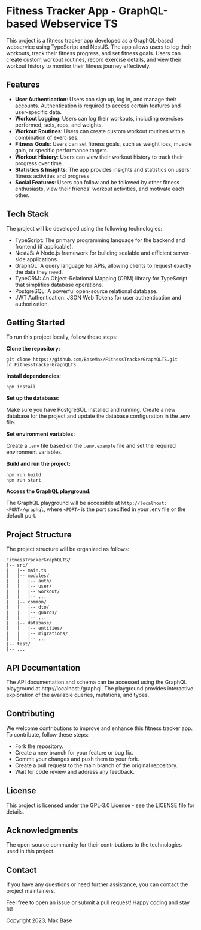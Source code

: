 # Fitness Tracker App - GraphQL-based Webservice TS

This project is a fitness tracker app developed as a GraphQL-based webservice using TypeScript and NestJS. The app allows users to log their workouts, track their fitness progress, and set fitness goals. Users can create custom workout routines, record exercise details, and view their workout history to monitor their fitness journey effectively.

## Features

- **User Authentication**: Users can sign up, log in, and manage their accounts. Authentication is required to access certain features and user-specific data.
- **Workout Logging**: Users can log their workouts, including exercises performed, sets, reps, and weights.
- **Workout Routines**: Users can create custom workout routines with a combination of exercises.
- **Fitness Goals**: Users can set fitness goals, such as weight loss, muscle gain, or specific performance targets.
- **Workout History**: Users can view their workout history to track their progress over time.
- **Statistics & Insights**: The app provides insights and statistics on users' fitness activities and progress.
- **Social Features**: Users can follow and be followed by other fitness enthusiasts, view their friends' workout activities, and motivate each other.

## Tech Stack

The project will be developed using the following technologies:

- TypeScript: The primary programming language for the backend and frontend (if applicable).
- NestJS: A Node.js framework for building scalable and efficient server-side applications.
- GraphQL: A query language for APIs, allowing clients to request exactly the data they need.
- TypeORM: An Object-Relational Mapping (ORM) library for TypeScript that simplifies database operations.
- PostgreSQL: A powerful open-source relational database.
- JWT Authentication: JSON Web Tokens for user authentication and authorization.

## Getting Started

To run this project locally, follow these steps:

**Clone the repository:**

```
git clone https://github.com/BaseMax/FitnessTrackerGraphQLTS.git
cd FitnessTrackerGraphQLTS
```

**Install dependencies:**

```
npm install
```

**Set up the database:**

Make sure you have PostgreSQL installed and running. Create a new database for the project and update the database configuration in the .env file.

**Set environment variables:**

Create a `.env` file based on the `.env.example` file and set the required environment variables.

**Build and run the project:**

```
npm run build
npm run start
```

**Access the GraphQL playground:**

The GraphQL playground will be accessible at `http://localhost:<PORT>/graphql`, where `<PORT>` is the port specified in your .env file or the default port.

## Project Structure

The project structure will be organized as follows:

```
FitnessTrackerGraphQLTS/
|-- src/
|   |-- main.ts
|   |-- modules/
|   |   |-- auth/
|   |   |-- user/
|   |   |-- workout/
|   |   |-- ...
|   |-- common/
|   |   |-- dto/
|   |   |-- guards/
|   |   |-- ...
|   |-- database/
|   |   |-- entities/
|   |   |-- migrations/
|   |   |-- ...
|-- test/
|-- ...
```

## API Documentation

The API documentation and schema can be accessed using the GraphQL playground at http://localhost:<PORT>/graphql. The playground provides interactive exploration of the available queries, mutations, and types.

## Contributing

We welcome contributions to improve and enhance this fitness tracker app. To contribute, follow these steps:

- Fork the repository.
- Create a new branch for your feature or bug fix.
- Commit your changes and push them to your fork.
- Create a pull request to the main branch of the original repository.
- Wait for code review and address any feedback.

## License

This project is licensed under the GPL-3.0 License - see the LICENSE file for details.


## Acknowledgments

The open-source community for their contributions to the technologies used in this project.

## Contact

If you have any questions or need further assistance, you can contact the project maintainers.

Feel free to open an issue or submit a pull request! Happy coding and stay fit!

Copyright 2023, Max Base
